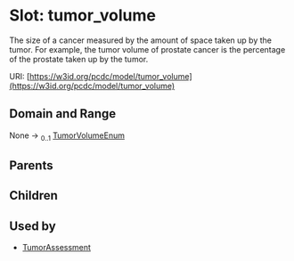 
# Slot: tumor_volume


The size of a cancer measured by the amount of space taken up by the tumor. For example, the tumor volume of prostate cancer is the percentage of the prostate taken up by the tumor.

URI: [https://w3id.org/pcdc/model/tumor_volume](https://w3id.org/pcdc/model/tumor_volume)


## Domain and Range

None &#8594;  <sub>0..1</sub> [TumorVolumeEnum](TumorVolumeEnum.md)

## Parents


## Children


## Used by

 * [TumorAssessment](TumorAssessment.md)
